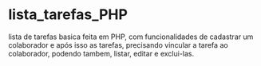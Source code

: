 # lista_tarefas_PHP
lista de tarefas basica feita em PHP, com funcionalidades de cadastrar um colaborador e após isso as tarefas, precisando vincular a tarefa ao colaborador, podendo tambem, listar, editar e exclui-las.
